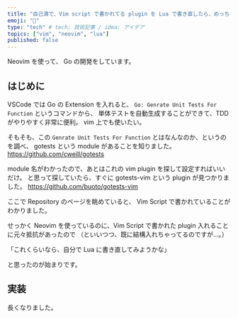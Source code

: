 ```yaml
---
title: "自己満で、Vim script で書かれてる plugin を Lua で書き直したら、めっちゃ勉強になった。"
emoji: "💭"
type: "tech" # tech: 技術記事 / idea: アイデア
topics: ["vim", "neovim", "lua"]
published: false
---
```


Neovim を使って、 Go の開発をしています。

## はじめに

VSCode では Go の Extension を入れると、
`Go: Genrate Unit Tests For Function` というコマンドから、
単体テストを自動生成することができて、TDD がやりやすく非常に便利。
vim 上でも使いたい。

そもそも、この `Genrate Unit Tests For Function` とはなんなのか、というのを調べ、
gotests という module があることを知りました。
https://github.com/cweill/gotests 

module 名がわかったので、あとはこれの vim plugin を探して設定すればいいだけ。
と思って探していたら、すぐに gotests-vim という plugin が見つかりました。
https://github.com/buoto/gotests-vim

ここで Repository のページを眺めていると、
Vim Script で書かれていることがわかりました。

せっかく Neovim を使っているのに、Vim Script で書かれた plugin 入れることに元々抵抗があったので
（といいつつ、既に結構入れちゃってるのですが...。）

「これくらいなら、自分で Lua に書き直してみようかな」

と思ったのが始まりです。

## 実装

長くなりました。
